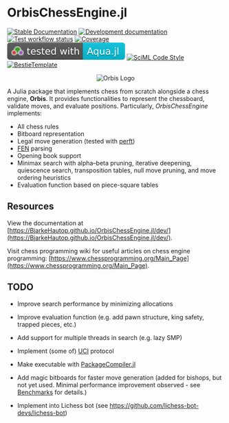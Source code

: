 # OrbisChessEngine.jl

[![Stable Documentation](https://img.shields.io/badge/docs-stable-blue.svg)](https://BjarkeHautop.github.io/OrbisChessEngine.jl/stable)
[![Development documentation](https://img.shields.io/badge/docs-dev-blue.svg)](https://BjarkeHautop.github.io/OrbisChessEngine.jl/dev)
[![Test workflow status](https://github.com/BjarkeHautop/OrbisChessEngine.jl/actions/workflows/Test.yml/badge.svg?branch=main)](https://github.com/BjarkeHautop/OrbisChessEngine.jl/actions/workflows/Test.yml?query=branch%3Amain)
[![Coverage](https://codecov.io/gh/BjarkeHautop/OrbisChessEngine.jl/branch/main/graph/badge.svg)](https://codecov.io/gh/BjarkeHautop/OrbisChessEngine.jl)
[![Aqua](https://raw.githubusercontent.com/JuliaTesting/Aqua.jl/master/badge.svg)](https://github.com/JuliaTesting/Aqua.jl)
[![SciML Code Style](https://img.shields.io/static/v1?label=code%20style&message=SciML&color=9558b2&labelColor=389826)](https://github.com/SciML/SciMLStyle)
[![BestieTemplate](https://img.shields.io/endpoint?url=https://raw.githubusercontent.com/JuliaBesties/BestieTemplate.jl/main/docs/src/assets/badge.json)](https://github.com/JuliaBesties/BestieTemplate.jl)

<p align="center">
  <img src="https://raw.githubusercontent.com/BjarkeHautop/OrbisChessEngine.jl/main/assets/logo.png" alt="Orbis Logo" width="200"/>
</p>

A Julia package that implements chess from scratch alongside a chess engine, **Orbis**. It provides functionalities to represent the chessboard, validate moves, and evaluate positions.
Particularly, *OrbisChessEngine* implements:

- All chess rules
- Bitboard representation
- Legal move generation (tested with [perft](https://www.chessprogramming.org/Perft))
- [FEN](https://en.wikipedia.org/wiki/Forsyth%E2%80%93Edwards_Notation) parsing
- Opening book support
- Minimax search with alpha–beta pruning, iterative deepening, quiescence search, transposition tables, null move pruning, and move ordering heuristics
- Evaluation function based on piece-square tables

## Resources

View the documentation at [https://BjarkeHautop.github.io/OrbisChessEngine.jl/dev/](https://BjarkeHautop.github.io/OrbisChessEngine.jl/dev/).

Visit chess programming wiki for useful articles on chess engine programming: [https://www.chessprogramming.org/Main_Page](https://www.chessprogramming.org/Main_Page).

## TODO

- Improve search performance by minimizing allocations

- Improve evaluation function (e.g. add pawn structure, king safety, trapped pieces, etc.)

- Add support for multiple threads in search (e.g. lazy SMP)

- Implement (some of) [UCI](https://en.wikipedia.org/wiki/Universal_Chess_Interface) protocol

- Make executable with [PackageCompiler.jl](https://julialang.github.io/PackageCompiler.jl/dev/)

- Add magic bitboards for faster move generation (added for bishops, but not yet used. Minimal performance improvement observed - see [Benchmarks](https://bjarkehautop.github.io/OrbisChessEngine.jl/dev/40-benchmarks/) for details.)

- Implement into Lichess bot (see <https://github.com/lichess-bot-devs/lichess-bot>)
